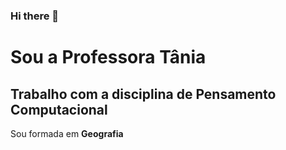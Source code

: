 ### Hi there 👋

#  Sou a Professora Tânia

## Trabalho com  a disciplina  de Pensamento  Computacional

Sou formada em **Geografia**







<!--
**Tânia Mara/Tanikamara** is a ✨ _special_ ✨ repository because its `README.md` (this file) appears on your GitHub profile.

Here are some ideas to get you started:

- 🔭 I’m currently working on ...
- 🌱 I’m currently learning ...
- 👯 I’m looking to collaborate on ...
- 🤔 I’m looking for help with ...
- 💬 Ask me about ...
- 📫 How to reach me: ...
- 😄 Pronouns: ...
- ⚡ Fun fact: ...
-->
